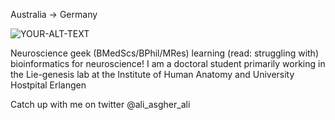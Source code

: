 Australia -> Germany

<picture>
 <img alt="YOUR-ALT-TEXT" src="YOUR-DEFAULT-IMAGE">
</picture>

Neuroscience geek (BMedScs/BPhil/MRes) learning (read: struggling with) bioinformatics for neuroscience! I am a doctoral student primarily working in the Lie-genesis lab at the Institute of Human Anatomy and University Hostpital Erlangen

Catch up with me on twitter @ali_asgher_ali
<!---
AAA-3/AAA-3 is a ✨ special ✨ repository because its `README.md` (this file) appears on your GitHub profile.
You can click the Preview link to take a look at your changes.
- 💞️ I’m looking to collaborate on ...
--->
